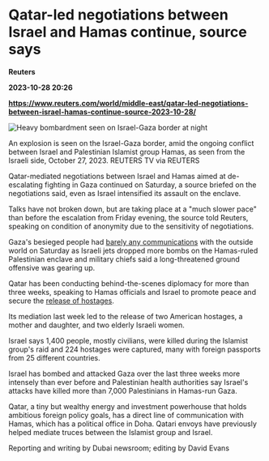 # Qatar-led negotiations between Israel and Hamas continue, source says
**Reuters**

**2023-10-28 20:26**

**https://www.reuters.com/world/middle-east/qatar-led-negotiations-between-israel-hamas-continue-source-2023-10-28/**

![Heavy bombardment seen on Israel-Gaza border at night](https://www.reuters.com/resizer/pQWbuFETya4VPIkPc-AUMQIM3Zc=/1920x0/filters:quality(80)/cloudfront-us-east-2.images.arcpublishing.com/reuters/A6LYTG2DW5M4REJY3XULEU2MOA.jpg)

An explosion is seen on the Israel-Gaza border, amid the ongoing conflict between Israel and Palestinian Islamist group Hamas, as seen from the Israeli side, October 27, 2023. REUTERS TV via REUTERS

Qatar-mediated negotiations between Israel and Hamas aimed at de-escalating fighting in Gaza continued on Saturday, a source briefed on the negotiations said, even as Israel intensified its assault on the enclave.

Talks have not broken down, but are taking place at a "much slower pace" than before the escalation from Friday evening, the source told Reuters, speaking on condition of anonymity due to the sensitivity of negotiations.

Gaza's besieged people had [barely any communications](https://www.reuters.com/world/middle-east/blackout-disconnects-bombarded-gazans-world-each-other-2023-10-28/) with the outside world on Saturday as Israeli jets dropped more bombs on the Hamas-ruled Palestinian enclave and military chiefs said a long-threatened ground offensive was gearing up.

Qatar has been conducting behind-the-scenes diplomacy for more than three weeks, speaking to Hamas officials and Israel to promote peace and secure the [release of hostages](https://www.reuters.com/world/middle-east/qatar-hostage-mediators-press-hamas-civilian-releases-diplomats-sources-2023-10-24/).

Its mediation last week led to the release of two American hostages, a mother and daughter, and two elderly Israeli women.

Israel says 1,400 people, mostly civilians, were killed during the Islamist group's raid and 224 hostages were captured, many with foreign passports from 25 different countries.

Israel has bombed and attacked Gaza over the last three weeks more intensely than ever before and Palestinian health authorities say Israel's attacks have killed more than 7,000 Palestinians in Hamas-run Gaza.

Qatar, a tiny but wealthy energy and investment powerhouse that holds ambitious foreign policy goals, has a direct line of communication with Hamas, which has a political office in Doha. Qatari envoys have previously helped mediate truces between the Islamist group and Israel.

Reporting and writing by Dubai newsroom; editing by David Evans